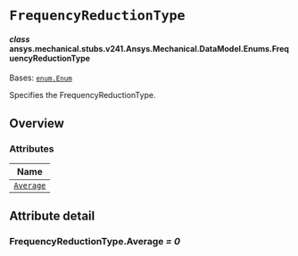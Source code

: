 # `FrequencyReductionType`



#### *class* ansys.mechanical.stubs.v241.Ansys.Mechanical.DataModel.Enums.FrequencyReductionType

Bases: [`enum.Enum`](https://docs.python.org/3/library/enum.html#enum.Enum)

Specifies the FrequencyReductionType.

<!-- !! processed by numpydoc !! -->

<a id="overview"></a>

## Overview

### Attributes

| Name |
| ------------------------------------------------------------------------------------------------------------------------------ |
| [`Average`](../../../../../v242/Ansys/Mechanical/DataModel/Enums/FrequencyReductionType.md#FrequencyReductionType.Average) |

<a id="attribute-detail"></a>

## Attribute detail

<a id="FrequencyReductionType.Average"></a>

### FrequencyReductionType.Average *= 0*


